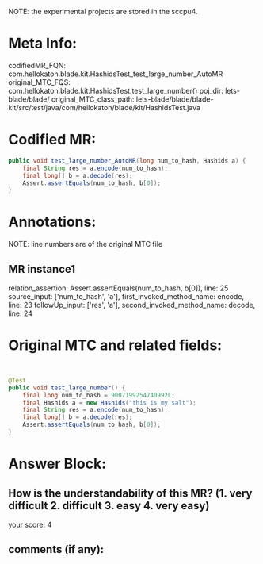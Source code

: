 NOTE: the experimental projects are stored in the sccpu4.

# Meta Info:
codifiedMR_FQN:
com.hellokaton.blade.kit.HashidsTest_test_large_number_AutoMR
original_MTC_FQS:
com.hellokaton.blade.kit.HashidsTest.test_large_number()
poj_dir:
lets-blade/blade/
original_MTC_class_path:
lets-blade/blade/blade-kit/src/test/java/com/hellokaton/blade/kit/HashidsTest.java

# Codified MR:
```java
public void test_large_number_AutoMR(long num_to_hash, Hashids a) {
    final String res = a.encode(num_to_hash);
    final long[] b = a.decode(res);
    Assert.assertEquals(num_to_hash, b[0]);
}
```

# Annotations:
NOTE: line numbers are of the original MTC file
## MR instance1
relation_assertion: Assert.assertEquals(num_to_hash, b[0]), line: 25 
source_input: ['num_to_hash', 'a'], first_invoked_method_name: encode, line: 23 
followUp_input: ['res', 'a'], second_invoked_method_name: decode, line: 24 


# Original MTC and related fields:
```java


@Test
public void test_large_number() {
    final long num_to_hash = 9007199254740992L;
    final Hashids a = new Hashids("this is my salt");
    final String res = a.encode(num_to_hash);
    final long[] b = a.decode(res);
    Assert.assertEquals(num_to_hash, b[0]);
}

```


# Answer Block: 
## How is the understandability of this MR? (1. very difficult 2. difficult 3. easy 4. very easy)
your score: 4
 
## comments (if any): 
```txt

```
